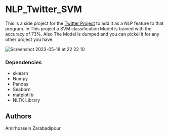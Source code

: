 # NLP_Twitter_SVM

This is a side project for the [Twitter Project](https://github.com/Amiir-zar/Twitter_Project) to add it as a NLP feature to that program. In This project a SVM classification Model is trained with the accuracy of 73%.
Also The Model is dumped and you can pickel it for any other project you have. 

![Screenshot 2023-05-18 at 22 22 10](https://github.com/Amiir-zar/NLP_Twitter_SVM/assets/73050351/c4dd2077-1f43-44b8-b666-1ba6f2620a5f)


### Dependencies


* sklearn
* Numpy
* Pandas
* Seaborn
* matplotlib
* NLTK Library



## Authors

Amirhossein Zarabadipour
